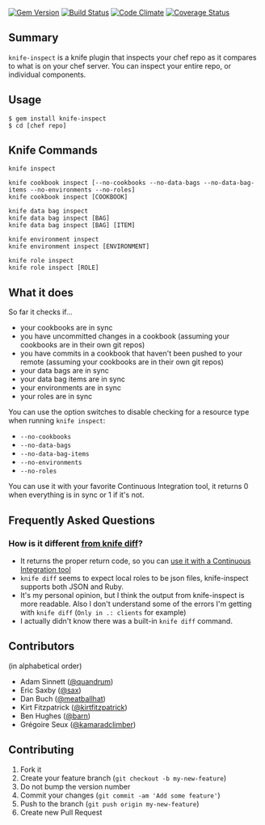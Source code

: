 [![Gem Version](https://badge.fury.io/rb/knife-inspect.png)](http://badge.fury.io/rb/knife-inspect)
[![Build Status](https://secure.travis-ci.org/bmarini/knife-inspect.png)](http://travis-ci.org/bmarini/knife-inspect)
[![Code Climate](https://codeclimate.com/github/bmarini/knife-inspect.png)](https://codeclimate.com/github/bmarini/knife-inspect)
[![Coverage Status](https://coveralls.io/repos/bmarini/knife-inspect/badge.png)](https://coveralls.io/r/bmarini/knife-inspect)

## Summary

`knife-inspect` is a knife plugin that inspects your chef repo as it
compares to what is on your chef server. You can inspect your entire repo,
or individual components.

## Usage

    $ gem install knife-inspect
    $ cd [chef repo]

## Knife Commands

    knife inspect

    knife cookbook inspect [--no-cookbooks --no-data-bags --no-data-bag-items --no-environments --no-roles]
    knife cookbook inspect [COOKBOOK]

    knife data bag inspect
    knife data bag inspect [BAG]
    knife data bag inspect [BAG] [ITEM]

    knife environment inspect
    knife environment inspect [ENVIRONMENT]

    knife role inspect
    knife role inspect [ROLE]

## What it does

So far it checks if...

* your cookbooks are in sync
* you have uncommitted changes in a cookbook (assuming your cookbooks are in
  their own git repos)
* you have commits in a cookbook that haven't been pushed to your remote
  (assuming your cookbooks are in their own git repos)
* your data bags are in sync
* your data bag items are in sync
* your environments are in sync
* your roles are in sync

You can use the option switches to disable checking for a resource type when
running `knife inspect`:

* `--no-cookbooks`
* `--no-data-bags`
* `--no-data-bag-items`
* `--no-environments`
* `--no-roles`

You can use it with your favorite Continuous Integration tool, it returns 0
when everything is in sync or 1 if it's not.

## Frequently Asked Questions

### How is it different [from knife diff](http://docs.opscode.com/knife_diff.html)?

* It returns the proper return code, so you can [use it with a Continuous Integration tool](https://blog.5apps.com/2014/01/07/using-travis-to-make-sure-your-chef-repo-and-server-are-in-sync.html)
* `knife diff` seems to expect local roles to be json files, knife-inspect supports both JSON and Ruby.
* It's my personal opinion, but I think the output from knife-inspect is more readable. Also I don't understand some of the errors I'm getting with `knife diff` (`Only in .: clients` for example)
* I actually didn't know there was a built-in `knife diff` command.

## Contributors

(in alphabetical order)

* Adam Sinnett ([@quandrum](https://github.com/quandrum))
* Eric Saxby ([@sax](https://github.com/sax))
* Dan Buch ([@meatballhat](@https://github.com/meatballhat))
* Kirt Fitzpatrick ([@kirtfitzpatrick](https://github.com/kirtfitzpatrick))
* Ben Hughes ([@barn](https://github.com/barn))
* Grégoire Seux ([@kamaradclimber](https://github.com/kamaradclimber))

## Contributing

1. Fork it
2. Create your feature branch (`git checkout -b my-new-feature`)
3. Do not bump the version number
4. Commit your changes (`git commit -am 'Add some feature'`)
5. Push to the branch (`git push origin my-new-feature`)
6. Create new Pull Request

